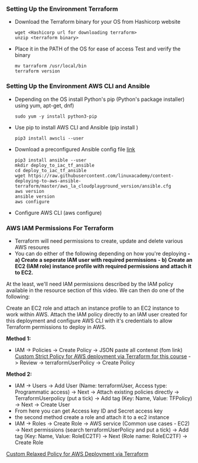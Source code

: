 ### Setting Up the Environment Terraform

- Download the Terraform binary for your OS from Hashicorp website
    ```shell
    wget <Hashicorp url for downloading terraform>
    unzip <terraform binary>
    ```
- Place it in the PATH of the OS for ease of access
    Test and verify the binary
    ```shell
    mv tarraform /usr/local/bin
    terraform version 
    ```
### Setting Up the Environment AWS CLI and Ansible 
  - Depending on the OS install Python's pip (Python's package installer) using yum, apt-get, dnf)
    ```shell
    sudo yum -y install python3-pip
    ```
  - Use pip to install AWS CLI and Ansible (pip install <package name>)
    ```shell
    pip3 install awscli --user
    ```
  - Download a preconfigured Ansible config file [link]()
    ```shell
    pip3 install ansible --user
    mkdir deploy_to_iac_tf_ansible
    cd deploy_to_iac_tf_ansible
    wget https://raw.githubusercontent.com/linuxacademy/content-deploying-to-aws-ansible-terraform/master/aws_la_cloudplayground_version/ansible.cfg
    aws version
    ansible version
    aws configure
    ```
  - Configure AWS CLI (aws configure)


### AWS IAM Permissions For Terraform

- Terraform will need permissions to create, update and delete various AWS resoures
- You can do either of the following depending on how you're deploying
  **- a) Create a seperate IAM user with required permissions**
  **- b) Create an EC2 (IAM role) instance profile with required permissions and attach it to EC2.**

At the least, we'll need IAM permissions described by the IAM policy available in the resource section of this video. We can then do one of the following:

Create an EC2 role and attach an instance profile to an EC2 instance to work within AWS.
Attach the IAM policy directly to an IAM user created for this deployment and configure AWS CLI with it's credentials to allow Terraform permissions to deploy in AWS.

**Method 1:**
- IAM -> Policies -> Create Policy -> JSON paste all contenst (fom link) [Custom Strict Policy for AWS deployment via Terraform for this course](https://raw.githubusercontent.com/linuxacademy/content-deploying-to-aws-ansible-terraform/master/iam_policies/terraform_deployment_iam_policy.json) -> Review -> terraformUserPolicy -> Create Policy 

**Method 2:**
- IAM -> Users -> Add User (Name: terraformUser, Access type: Programmatic access) -> Next -> Attach existing policies directly -> TerraformUserpolicy (put a tick) -> Add tag (Key: Name, Value: TFPolicy) -> Next -> Create User
- From here you can get Access key ID and Secret access key 
- the second method create a role and attach it to a ec2 instance 
- IAM -> Roles -> Create Role -> AWS service (Common use cases - EC2) -> Next permissions (search terraformUserPolicy and put a tick) -> Add tag (Key: Name, Value: RoleEC2TF) -> Next (Role name: RoleEC2TF) -> Create Role

[Custom Relaxed Policy for AWS Deployment via Terraform](https://raw.githubusercontent.com/linuxacademy/content-deploying-to-aws-ansible-terraform/master/iam_policies/terraform_deployment_lax_iam_policy.json)